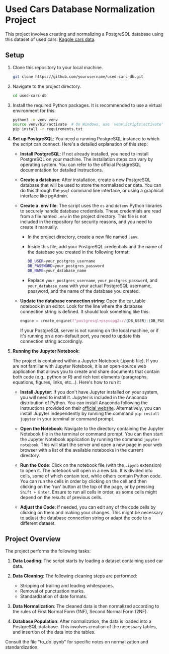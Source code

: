 
# Used Cars Database Normalization Project

This project involves creating and normalizing a PostgreSQL database using this dataset of used cars: [Kaggle cars data](https://www.kaggle.com/datasets/rakkesharv/used-cars-detailed-dataset).

## Setup

1. Clone this repository to your local machine.

    ```bash
    git clone https://github.com/yourusername/used-cars-db.git
    ```

2. Navigate to the project directory.

    ```bash
    cd used-cars-db
    ```

3. Install the required Python packages. It is recommended to use a virtual environment for this.

    ```bash
    python3 -m venv venv
    source venv/bin/activate  # On Windows, use 'venv\Scripts\activate'
    pip install -r requirements.txt
    ```

4. **Set up PostgreSQL**: You need a running PostgreSQL instance to which the script can connect. Here's a detailed explanation of this step:

    - **Install PostgreSQL**: If not already installed, you need to install PostgreSQL on your machine. The installation steps can vary by operating system. You can refer to the official PostgreSQL documentation for detailed instructions.

    - **Create a database**: After installation, create a new PostgreSQL database that will be used to store the normalized car data. You can do this through the `psql` command line interface, or using a graphical interface like pgAdmin.

    - **Create a .env file**: The script uses the `os` and `dotenv` Python libraries to securely handle database credentials. These credentials are read from a file named `.env` in the project directory. This file is not included in the repository for security reasons, and you need to create it manually.
        - In the project directory, create a new file named `.env`.
        - Inside this file, add your PostgreSQL credentials and the name of the database you created in the following format:

            ```bash
            DB_USER=your_postgres_username
            DB_PASSWORD=your_postgres_password
            DB_NAME=your_database_name
            ```

        - Replace `your_postgres_username`, `your_postgres_password`, and `your_database_name` with your actual PostgreSQL username, password, and the name of the database you created.

    - **Update the database connection string**: Open the car_table notebook in an editor. Look for the line where the database connection string is defined. It should look something like this:

        ```python
        engine = create_engine(f"postgresql+psycopg2://{DB_USER}:{DB_PASSWORD}@localhost/{DB_NAME}")
        ```

        If your PostgreSQL server is not running on the local machine, or if it's running on a non-default port, you need to update this connection string accordingly.

5. **Running the Jupyter Notebook**:

   The project is contained within a Jupyter Notebook (.ipynb file). If you are not familiar with Jupyter Notebook, it is an open-source web application that allows you to create and share documents that contain both code (e.g., python or R) and rich text elements (paragraphs, equations, figures, links, etc...). Here's how to run it:

   - **Install Jupyter**: If you don't have Jupyter installed on your system, you will need to install it. Jupyter is included in the Anaconda distribution of Python. You can install Anaconda following the instructions provided on their [official website](https://www.anaconda.com/products/distribution). Alternatively, you can install Jupyter independently by running the command `pip install jupyter` in your terminal or command prompt.

   - **Open the Notebook**: Navigate to the directory containing the Jupyter Notebook file in the terminal or command prompt. You can then start the Jupyter Notebook application by running the command `jupyter notebook`. This will start the server and open a new page in your web browser with a list of the available notebooks in the current directory.

   - **Run the Code**: Click on the notebook file (with the `.ipynb` extension) to open it. The notebook will open in a new tab. It is divided into cells, some of which contain text, while others contain Python code. You can run the cells in order by clicking on the cell and then clicking on the 'run' button at the top of the page, or by pressing `Shift + Enter`. Ensure to run all cells in order, as some cells might depend on the results of previous cells. 

   - **Adjust the Code**: If needed, you can edit any of the code cells by clicking on them and making your changes. This might be necessary to adjust the database connection string or adapt the code to a different dataset.

## Project Overview

The project performs the following tasks:

1. **Data Loading**: The script starts by loading a dataset containing used car data.

2. **Data Cleaning**: The following cleaning steps are performed:
    - Stripping of trailing and leading whitespaces.
    - Removal of punctuation marks.
    - Standardization of date formats.

3. **Data Normalization**: The cleaned data is then normalized according to the rules of First Normal Form (1NF), Second Normal Form (2NF). 

4. **Database Population**: After normalization, the data is loaded into a PostgreSQL database. This involves creation of the necessary tables, and insertion of the data into the tables.

Consult the file "to_do.ipynb" for specific notes on normalization and standardization. 